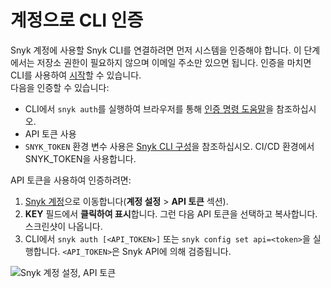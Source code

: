 # 계정으로 CLI 인증

Snyk 계정에 사용할 Snyk CLI를 연결하려면 먼저 시스템을 인증해야 합니다. 이 단계에서는 저장소 권한이 필요하지 않으며 이메일 주소만 있으면 됩니다. 인증을 마치면 CLI를 사용하여 [시작](cli.md)할 수 있습니다. \
다음을 인증할 수 있습니다:

* CLI에서 `snyk auth`를 실행하여 브라우저를 통해 [인증 명령 도움말](cli-command/undefined.md)을 참조하십시오.
* API 토큰 사용
* `SNYK_TOKEN` 환경 변수 사용은 [Snyk CLI 구성](snyk-cli.md)을 참조하십시오. CI/CD 환경에서 SNYK\_TOKEN을 사용합니다.

API 토큰을 사용하여 인증하려면:

1. [Snyk 계정](https://app.snyk.io/login?redirectUri=L2FjY291bnQ%3D\&from=snyk\_auth\_link)으로 이동합니다(**계정 설정** > **API 토큰** 섹션).
2. **KEY** 필드에서 **클릭하여 표시**합니다. 그런 다음 API 토큰을 선택하고 복사합니다. 스크린샷이 나옵니다.
3. CLI에서 `snyk auth [<API_TOKEN>]` 또는 `snyk config set api=<token>`을 실행합니다. `<API_TOKEN>`은 Snyk API에 의해 검증됩니다.

![Snyk 계정 설정, API 토큰](../../.gitbook/assets/spaces\_-MdwVZ6HOZriajCf5nXH\_uploads\_git-blob-0b8b145c9440bf28748591963d82d378b069290d\_API-token-CLI-auth-details-22-01.png)
